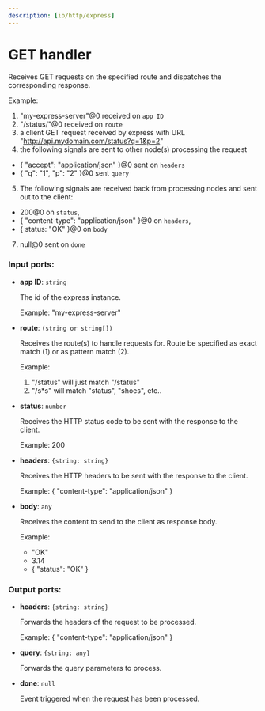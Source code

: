 ```yaml
---
description: [io/http/express]
---
```


# GET handler

Receives GET requests on the specified route and dispatches the corresponding response.

Example:
1. "my-express-server"@0 received on `app ID`
2. "/status/"@0 received on `route`
3. a client GET request received by express with URL "http://api.mydomain.com/status?q=1&p=2"
4. the following signals are sent to other node(s) processing the request
- {
 "accept": "application/json"
}@0 sent on `headers`
- { "q": "1", "p": "2" }@0 sent `query`
5. The following signals are received back from processing nodes and sent out to the client:
- 200@0 on `status`,
- {
    "content-type": "application/json" 
  }@0 on `headers`,
- { status: "OK" }@0 on `body`
7. null@0 sent on `done`


### Input ports:

* __app ID__: `string`

    The id of the express instance.
    
    Example: 
    "my-express-server"


* __route__: `(string or string[])`

    Receives the route(s) to handle requests for. Route be specified as exact match (1) or as pattern match (2).
    
    Example:
    1) "/status" will just match "/status"
    2) "/s*s" will match "status", "shoes", etc..


* __status__: `number`

    Receives the HTTP status code to be sent with the response to the client.
    
    Example: 
    200


* __headers__: `{string: string}`

    Receives the HTTP headers to be sent with the response to the client.
    
    Example: 
    {
      "content-type": "application/json"
    }


* __body__: `any`

    Receives the content to send to the client as response body.
    
    Example:
    - "OK"
    - 3.14
    - { "status": "OK" }

### Output ports:

* __headers__: `{string: string}`

    Forwards  the headers of the request to be processed.
    
    Example: 
    {
      "content-type": "application/json"
    }


* __query__: `{string: any}`

    Forwards the query parameters to process.


* __done__: `null`

    Event triggered when the request has been processed.

